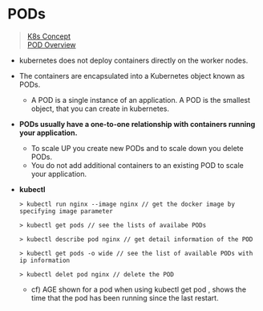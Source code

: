 # PODs

> [K8s Concept](https://kubernetes.io/docs/concepts/)  
> [POD Overview](https://kubernetes.io/docs/concepts/workloads/pods/)

- kubernetes does not deploy containers directly on the worker nodes. 
- The containers are encapsulated into a Kubernetes object known as PODs. 
    - A POD is a single instance of an application. A POD is the smallest object, that you can create in kubernetes.

- **PODs usually have a one-to-one relationship with containers running your application.** 
    - To scale UP you create new PODs and to scale down you delete PODs. 
    - You do not add additional containers to an existing POD to scale your application.

- **kubectl**

    ```shell
    > kubectl run nginx --image nginx // get the docker image by specifying image parameter  

    > kubectl get pods // see the lists of availabe PODs  

    > kubectl describe pod nginx // get detail information of the POD  

    > kubectl get pods -o wide // see the list of available PODs with ip information 

    > kubectl delet pod nginx // delete the POD
    ```

    - cf) AGE shown for a pod when using kubectl get pod , shows the time that the pod has been running since the last restart.